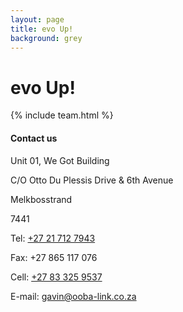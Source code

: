 ```yaml
---
layout: page
title: evo Up!
background: grey
---
```

<div class="col-lg-12 text-center">
	<h1 class="section-heading text-uppercase">evo Up!</h1>
</div>

<!-- Gavin Young is a franchisee in oobalink Western Cape, and the owner of oobalink Boland & Cape Winelands. "I graduated from Stellenbosch University in 1985 and since then have spent most of my working life in banking at a Regional and Head Office level. I left banking in mid 2006 and started my own mortgage origination business.
My focus is delivering service to agents and bond applicants by applying all my skill and knowledge of banking to make the deal work. I have recruited a fabulous team who share the same values." -->

{% include team.html %}

<div class="col-lg-12 text-center">
	<h4 class="section-heading text-uppercase">Contact us</h4>
</div>

<div class="container contact-us">
  <div class="row">
    <div class="col-md">
		<p>Unit 01, We Got Building</p>
		<p>C/O Otto Du Plessis Drive & 6th Avenue</p>
		<p>Melkbosstrand</p>
		<p>7441</p>
    </div>
    <div class="col-md">
		<p>Tel: <a href="tel:+27217127943">+27 21 712 7943</a></p>
		<p>Fax: +27 865 117 076</p>
		<p>Cell: <a href="tel:+27833259537">+27 83 325 9537</a></p>
		<p>E-mail: <a href="mailto:gavin@ooba-link.co.za?subject=Mail from our Website">gavin@ooba-link.co.za</a></p>
    </div>
  </div>
</div>

<br>

